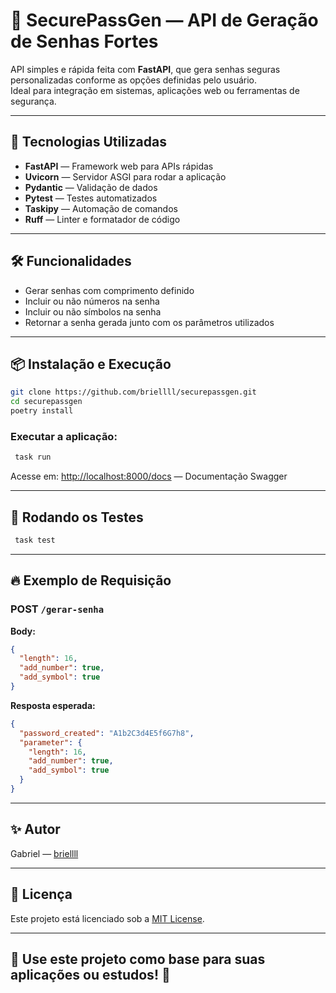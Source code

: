 
# 🔐 SecurePassGen — API de Geração de Senhas Fortes

API simples e rápida feita com **FastAPI**, que gera senhas seguras personalizadas conforme as opções definidas pelo usuário.  
Ideal para integração em sistemas, aplicações web ou ferramentas de segurança.

---

## 🚀 Tecnologias Utilizadas

- **FastAPI** — Framework web para APIs rápidas
- **Uvicorn** — Servidor ASGI para rodar a aplicação
- **Pydantic** — Validação de dados
- **Pytest** — Testes automatizados
- **Taskipy** — Automação de comandos
- **Ruff** — Linter e formatador de código

---

## 🛠️ Funcionalidades

- Gerar senhas com comprimento definido
- Incluir ou não números na senha
- Incluir ou não símbolos na senha
- Retornar a senha gerada junto com os parâmetros utilizados

---

## 📦 Instalação e Execução

```bash
git clone https://github.com/briellll/securepassgen.git
cd securepassgen
poetry install
```

### Executar a aplicação:
```bash
 task run
```

Acesse em: [http://localhost:8000/docs](http://localhost:8000/docs) — Documentação Swagger

---

## 🧪 Rodando os Testes

```bash
 task test
```

---

## 🔥 Exemplo de Requisição

### POST `/gerar-senha`

**Body:**
```json
{
  "length": 16,
  "add_number": true,
  "add_symbol": true
}
```

**Resposta esperada:**
```json
{
  "password_created": "A1b2C3d4E5f6G7h8",
  "parameter": {
    "length": 16,
    "add_number": true,
    "add_symbol": true
  }
}
```

---

## ✨ Autor

Gabriel — [briellll](https://github.com/briellll)

---

## 📄 Licença

Este projeto está licenciado sob a [MIT License](LICENSE).

---

## 📝 Use este projeto como base para suas aplicações ou estudos! 🚀
